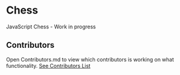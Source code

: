 # Chess

JavaScript Chess - Work in progress

## Contributors

Open Contributors.md to view which contributors is working on what functionality. [See Contributors List](./Contributors.md)